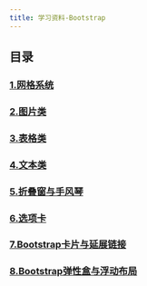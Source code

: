 ```yaml
---
title: 学习资料-Bootstrap
---
```


## 目录

### [1.网格系统](1.网格系统.html)

### [2.图片类](2.图片类.html)

### [3.表格类](3.表格类.html)

### [4.文本类](4.文本类.html)

### [5.折叠窗与手风琴](5.折叠窗与手风琴.html)

### [6.选项卡](6.选项卡)

### [7.Bootstrap卡片与延展链接](7.Bootstrap卡片与延展链接)

### [8.Bootstrap弹性盒与浮动布局](8.Bootstrap弹性盒与浮动布局)